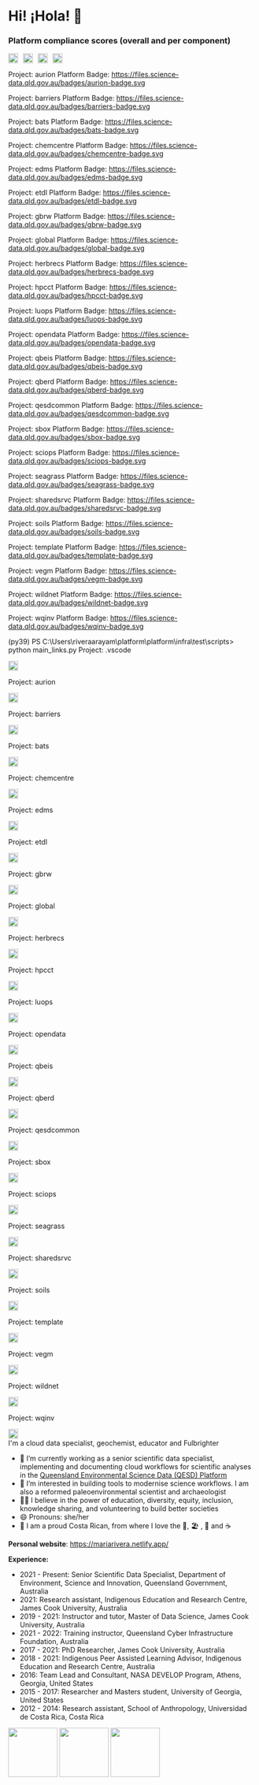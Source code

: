 # Hi! ¡Hola! 👋

### Platform compliance scores (overall and per component)
<div style="display: flex; align-items: center;">
  <img src="https://files.science-data.qld.gov.au/badges/platform-badge.svg" style="height: 20px; margin-right: 10px;">
  <img src="https://files.science-data.qld.gov.au/badges/ADF-badge.svg" style="height: 20px; margin-right: 10px;">
  <img src="https://files.science-data.qld.gov.au/badges/Databricks-badge.svg" style="height: 20px; margin-right: 10px;">
  <img src="https://files.science-data.qld.gov.au/badges/Synapse-badge.svg" style="height: 20px; margin-right: 10px;">
</div> 

Project: aurion
Platform Badge: https://files.science-data.qld.gov.au/badges/aurion-badge.svg

Project: barriers
Platform Badge: https://files.science-data.qld.gov.au/badges/barriers-badge.svg

Project: bats
Platform Badge: https://files.science-data.qld.gov.au/badges/bats-badge.svg

Project: chemcentre
Platform Badge: https://files.science-data.qld.gov.au/badges/chemcentre-badge.svg

Project: edms
Platform Badge: https://files.science-data.qld.gov.au/badges/edms-badge.svg

Project: etdl
Platform Badge: https://files.science-data.qld.gov.au/badges/etdl-badge.svg

Project: gbrw
Platform Badge: https://files.science-data.qld.gov.au/badges/gbrw-badge.svg

Project: global
Platform Badge: https://files.science-data.qld.gov.au/badges/global-badge.svg

Project: herbrecs
Platform Badge: https://files.science-data.qld.gov.au/badges/herbrecs-badge.svg

Project: hpcct
Platform Badge: https://files.science-data.qld.gov.au/badges/hpcct-badge.svg

Project: luops
Platform Badge: https://files.science-data.qld.gov.au/badges/luops-badge.svg

Project: opendata
Platform Badge: https://files.science-data.qld.gov.au/badges/opendata-badge.svg

Project: qbeis
Platform Badge: https://files.science-data.qld.gov.au/badges/qbeis-badge.svg

Project: qberd
Platform Badge: https://files.science-data.qld.gov.au/badges/qberd-badge.svg

Project: qesdcommon
Platform Badge: https://files.science-data.qld.gov.au/badges/qesdcommon-badge.svg

Project: sbox
Platform Badge: https://files.science-data.qld.gov.au/badges/sbox-badge.svg

Project: sciops
Platform Badge: https://files.science-data.qld.gov.au/badges/sciops-badge.svg

Project: seagrass
Platform Badge: https://files.science-data.qld.gov.au/badges/seagrass-badge.svg

Project: sharedsrvc
Platform Badge: https://files.science-data.qld.gov.au/badges/sharedsrvc-badge.svg

Project: soils
Platform Badge: https://files.science-data.qld.gov.au/badges/soils-badge.svg

Project: template
Platform Badge: https://files.science-data.qld.gov.au/badges/template-badge.svg

Project: vegm
Platform Badge: https://files.science-data.qld.gov.au/badges/vegm-badge.svg

Project: wildnet
Platform Badge: https://files.science-data.qld.gov.au/badges/wildnet-badge.svg

Project: wqinv
Platform Badge: https://files.science-data.qld.gov.au/badges/wqinv-badge.svg

(py39) PS C:\Users\riveraarayam\platform\platform\infra\test\scripts> python main_links.py
Project: .vscode
<div style="display: flex; align-items: center;">
  <img src="https://files.science-data.qld.gov.au/badges/.vscode-badge.svg" style="height: 20px; margin-right: 10px;">
</div>

Project: aurion
<div style="display: flex; align-items: center;">
  <img src="https://files.science-data.qld.gov.au/badges/aurion-badge.svg" style="height: 20px; margin-right: 10px;">
</div>

Project: barriers
<div style="display: flex; align-items: center;">
  <img src="https://files.science-data.qld.gov.au/badges/barriers-badge.svg" style="height: 20px; margin-right: 10px;">
</div>

Project: bats
<div style="display: flex; align-items: center;">
  <img src="https://files.science-data.qld.gov.au/badges/bats-badge.svg" style="height: 20px; margin-right: 10px;">
</div>

Project: chemcentre
<div style="display: flex; align-items: center;">
  <img src="https://files.science-data.qld.gov.au/badges/chemcentre-badge.svg" style="height: 20px; margin-right: 10px;">
</div>

Project: edms
<div style="display: flex; align-items: center;">
  <img src="https://files.science-data.qld.gov.au/badges/edms-badge.svg" style="height: 20px; margin-right: 10px;">
</div>

Project: etdl
<div style="display: flex; align-items: center;">
  <img src="https://files.science-data.qld.gov.au/badges/etdl-badge.svg" style="height: 20px; margin-right: 10px;">
</div>

Project: gbrw
<div style="display: flex; align-items: center;">
  <img src="https://files.science-data.qld.gov.au/badges/gbrw-badge.svg" style="height: 20px; margin-right: 10px;">
</div>

Project: global
<div style="display: flex; align-items: center;">
  <img src="https://files.science-data.qld.gov.au/badges/global-badge.svg" style="height: 20px; margin-right: 10px;">
</div>

Project: herbrecs
<div style="display: flex; align-items: center;">
  <img src="https://files.science-data.qld.gov.au/badges/herbrecs-badge.svg" style="height: 20px; margin-right: 10px;">
</div>

Project: hpcct
<div style="display: flex; align-items: center;">
  <img src="https://files.science-data.qld.gov.au/badges/hpcct-badge.svg" style="height: 20px; margin-right: 10px;">
</div>

Project: luops
<div style="display: flex; align-items: center;">
  <img src="https://files.science-data.qld.gov.au/badges/luops-badge.svg" style="height: 20px; margin-right: 10px;">
</div>

Project: opendata
<div style="display: flex; align-items: center;">
  <img src="https://files.science-data.qld.gov.au/badges/opendata-badge.svg" style="height: 20px; margin-right: 10px;">
</div>

Project: qbeis
<div style="display: flex; align-items: center;">
  <img src="https://files.science-data.qld.gov.au/badges/qbeis-badge.svg" style="height: 20px; margin-right: 10px;">
</div>

Project: qberd
<div style="display: flex; align-items: center;">
  <img src="https://files.science-data.qld.gov.au/badges/qberd-badge.svg" style="height: 20px; margin-right: 10px;">
</div>

Project: qesdcommon
<div style="display: flex; align-items: center;">
  <img src="https://files.science-data.qld.gov.au/badges/qesdcommon-badge.svg" style="height: 20px; margin-right: 10px;">
</div>

Project: sbox
<div style="display: flex; align-items: center;">
  <img src="https://files.science-data.qld.gov.au/badges/sbox-badge.svg" style="height: 20px; margin-right: 10px;">
</div>

Project: sciops
<div style="display: flex; align-items: center;">
  <img src="https://files.science-data.qld.gov.au/badges/sciops-badge.svg" style="height: 20px; margin-right: 10px;">
</div>

Project: seagrass
<div style="display: flex; align-items: center;">
  <img src="https://files.science-data.qld.gov.au/badges/seagrass-badge.svg" style="height: 20px; margin-right: 10px;">
</div>

Project: sharedsrvc
<div style="display: flex; align-items: center;">
  <img src="https://files.science-data.qld.gov.au/badges/sharedsrvc-badge.svg" style="height: 20px; margin-right: 10px;">
</div>

Project: soils
<div style="display: flex; align-items: center;">
  <img src="https://files.science-data.qld.gov.au/badges/soils-badge.svg" style="height: 20px; margin-right: 10px;">
</div>

Project: template
<div style="display: flex; align-items: center;">
  <img src="https://files.science-data.qld.gov.au/badges/template-badge.svg" style="height: 20px; margin-right: 10px;">
</div>

Project: vegm
<div style="display: flex; align-items: center;">
  <img src="https://files.science-data.qld.gov.au/badges/vegm-badge.svg" style="height: 20px; margin-right: 10px;">
</div>

Project: wildnet
<div style="display: flex; align-items: center;">
  <img src="https://files.science-data.qld.gov.au/badges/wildnet-badge.svg" style="height: 20px; margin-right: 10px;">
</div>

Project: wqinv
<div style="display: flex; align-items: center;">
  <img src="https://files.science-data.qld.gov.au/badges/wqinv-badge.svg" style="height: 20px; margin-right: 10px;">
</div>
I'm a cloud data specialist, geochemist, educator and Fulbrighter

- 🔭 I’m currently working as a senior scientific data specialist, implementing and documenting cloud workflows for scientific analyses in the [Queensland Environmental Science Data (QESD) Platform](https://github.com/qg-qesd/platform)
- 🌱 I’m interested in building tools to modernise science workflows. I am also a reformed paleoenvironmental scientist and archaeologist
- 👐🏼 I believe in the power of education, diversity, equity, inclusion, knowledge sharing, and volunteering to build better societies
- 😄 Pronouns: she/her
- 🏡 I am a proud Costa Rican, from where I love the 🌳, 🏖️ , 🌋 and ☕


**Personal website**: https://mariarivera.netlify.app/

**Experience:**

- 2021 - Present: Senior Scientific Data Specialist, Department of Environment, Science and Innovation, Queensland Government, Australia
- 2021: Research assistant, Indigenous Education and Research Centre, James Cook University, Australia
- 2019 - 2021: Instructor and tutor, Master of Data Science, James Cook University, Australia
- 2021 - 2022: Training instructor, Queensland Cyber Infrastructure Foundation, Australia
- 2017 - 2021: PhD Researcher, James Cook University, Australia
- 2018 - 2021: Indigenous Peer Assisted Learning Advisor, Indigenous Education and Research Centre, Australia
- 2016: Team Lead and Consultant, NASA DEVELOP Program, Athens, Georgia, United States
- 2015 - 2017: Researcher and Masters student, University of Georgia, United States
- 2012 - 2014: Research assistant, School of Anthropology, Universidad de Costa Rica, Costa Rica

<img src="https://files.science-data.qld.gov.au/badges/etdl-badge.svg" width="100">
<img src="https://files.science-data.qld.gov.au/badges/wildnet-badge.svg" width="100">
<img src="https://files.science-data.qld.gov.au/badges/soils-badge.svg" width="100">




